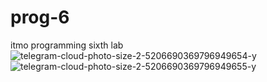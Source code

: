 # prog-6
itmo programming sixth lab
![telegram-cloud-photo-size-2-5206690369796949654-y](https://user-images.githubusercontent.com/65495639/227234537-f1bf2b15-7bd8-4d45-bb0a-0608cc7ec40c.jpg)
![telegram-cloud-photo-size-2-5206690369796949655-y](https://user-images.githubusercontent.com/65495639/227234565-7f504c20-a710-4c4a-ad69-a3518b5c10ad.jpg)
